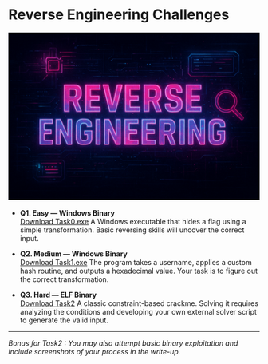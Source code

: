 # Reverse Engineering Challenges

![Reverse Engineering Banner](./imgs/banner.png)

- **Q1. Easy — Windows Binary**  
  [Download Task0.exe](/inductions25/track1/reverse-engineering/Task0.exe)
  A Windows executable that hides a flag using a simple transformation.
  Basic reversing skills will uncover the correct input.

- **Q2. Medium — Windows Binary**  
  [Download Task1.exe](/inductions25/track1/reverse-engineering/Task1.exe)
  The program takes a username, applies a custom hash routine, and outputs a hexadecimal value. 
  Your task is to figure out the correct transformation.  

- **Q3. Hard — ELF Binary**  
  [Download Task2](/inductions25/track1/reverse-engineering/Task2)
  A classic constraint-based crackme. 
  Solving it requires analyzing the conditions and developing your own external solver script to generate the valid input.

---

*Bonus for Task2 : You may also attempt basic binary exploitation and include screenshots of your process in the write-up.*

